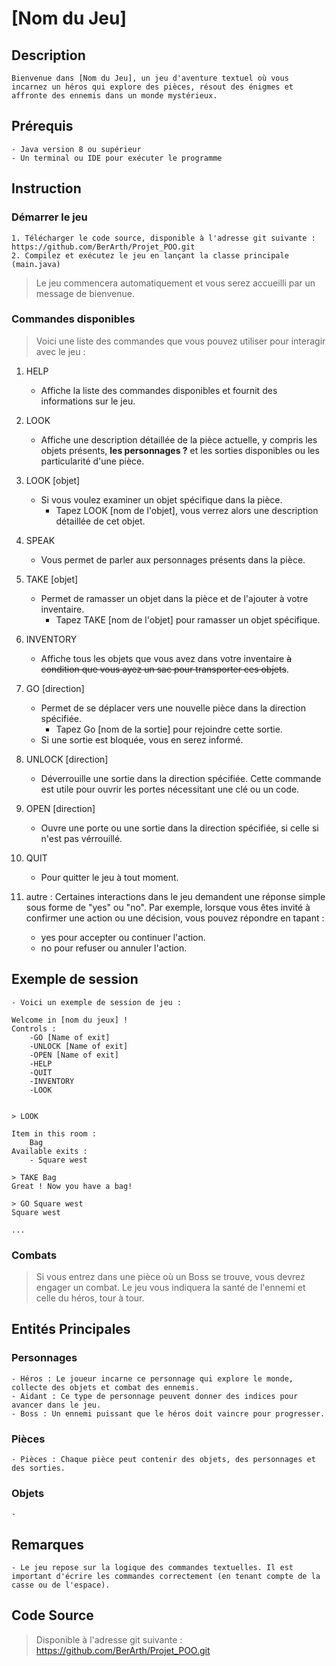 # [Nom du Jeu]

## Description

    Bienvenue dans [Nom du Jeu], un jeu d'aventure textuel où vous incarnez un héros qui explore des pièces, résout des énigmes et affronte des ennemis dans un monde mystérieux.

## Prérequis

    - Java version 8 ou supérieur
    - Un terminal ou IDE pour exécuter le programme

## Instruction

### Démarrer le jeu

    1. Télécharger le code source, disponible à l'adresse git suivante : https://github.com/BerArth/Projet_POO.git
    2. Compilez et exécutez le jeu en lançant la classe principale (main.java)
> Le jeu commencera automatiquement et vous serez accueilli par un message de bienvenue.

### Commandes disponibles

> Voici une liste des commandes que vous pouvez utiliser pour interagir avec le jeu :

1. HELP
    - Affiche la liste des commandes disponibles et fournit des informations sur le jeu.

2. LOOK
    - Affiche une description détaillée de la pièce actuelle, y compris les objets présents, **les personnages ?** et les sorties disponibles ou les particularité d'une pièce.

3. LOOK [objet]
    - Si vous voulez examiner un objet spécifique dans la pièce.
        - Tapez LOOK [nom de l'objet], vous verrez alors une description détaillée de cet objet.

4. SPEAK
    - Vous permet de parler aux personnages présents dans la pièce.

5. TAKE [objet]
    - Permet de ramasser un objet dans la pièce et de l'ajouter à votre inventaire.
        - Tapez TAKE [nom de l'objet] pour ramasser un objet spécifique.

6. INVENTORY
    - Affiche tous les objets que vous avez dans votre inventaire ~~à condition que vous ayez un sac pour transporter ces objets~~.

7. GO [direction]
    - Permet de se déplacer vers une nouvelle pièce dans la direction spécifiée.
        - Tapez Go [nom de la sortie] pour rejoindre cette sortie.
    - Si une sortie est bloquée, vous en serez informé.

8. UNLOCK [direction]
    - Déverrouille une sortie dans la direction spécifiée. Cette commande est utile pour ouvrir les portes nécessitant une clé ou un code.

9. OPEN [direction]
    - Ouvre une porte ou une sortie dans la direction spécifiée, si celle si n'est pas vérrouillé.

10. QUIT
    - Pour quitter le jeu à tout moment.

11. autre : Certaines interactions dans le jeu demandent une réponse simple sous forme de "yes" ou "no". Par exemple, lorsque vous êtes invité à confirmer une action ou une décision, vous pouvez répondre en tapant :
    - yes pour accepter ou continuer l'action.
    - no pour refuser ou annuler l'action.

## Exemple de session

    - Voici un exemple de session de jeu :

```
Welcome in [nom du jeux] !
Controls :
    -GO [Name of exit]
    -UNLOCK [Name of exit]
    -OPEN [Name of exit]
    -HELP
    -QUIT
    -INVENTORY
    -LOOK


> LOOK

Item in this room : 
    Bag
Available exits :
    - Square west

> TAKE Bag
Great ! Now you have a bag!

> GO Square west
Square west

...
```

### Combats

>Si vous entrez dans une pièce où un Boss se trouve, vous devrez engager un combat. Le jeu vous indiquera la santé de l'ennemi et celle du héros, tour à tour.

## Entités Principales

### Personnages

    - Héros : Le joueur incarne ce personnage qui explore le monde, collecte des objets et combat des ennemis.
    - Aidant : Ce type de personnage peuvent donner des indices pour avancer dans le jeu.
    - Boss : Un ennemi puissant que le héros doit vaincre pour progresser.

### Pièces

    - Pièces : Chaque pièce peut contenir des objets, des personnages et des sorties.

### Objets

    -

## Remarques

    - Le jeu repose sur la logique des commandes textuelles. Il est important d'écrire les commandes correctement (en tenant compte de la casse ou de l'espace).

## Code Source
>
> Disponible à l'adresse git suivante : https://github.com/BerArth/Projet_POO.git